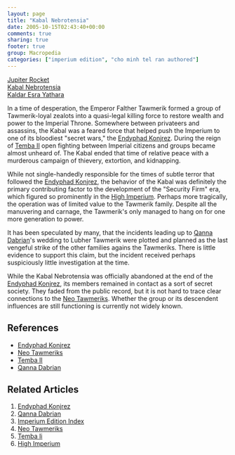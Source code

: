 ```yaml
---
layout: page
title: "Kabal Nebrotensia"
date: 2005-10-15T02:43:40+00:00
comments: true
sharing: true
footer: true
group: Macropedia
categories: ["imperium edition", "cho minh tel ran authored"]
---
```


<div class='row'>
	<div class='col-md-4'><a href='/macropedia/jupiter-rocket'>Jupiter Rocket</a></div>
	<div class='col-md-4'><a href='/macropedia/kabal-nebrotensia'>Kabal Nebrotensia</a></div>
	<div class='col-md-4'><a href='/macropedia/kaldar-esra-yathara'>Kaldar Esra Yathara</a></div>
</div>


In a time of desperation, the Emperor Falther Tawmerik formed a group of Tawmerik-loyal zealots into a quasi-legal killing force to restore wealth and power to the Imperial Throne. Somewhere between privateers and assassins, the Kabal was a feared force that helped push the Imperium to one of its bloodiest "secret wars," the [Endyphad Konjrez](/macropedia/endyphad-konjrez). During the reign of [Temba II](/macropedia/temba-two) open fighting between Imperial citizens and groups became almost unheard of. The Kabal ended that time of relative peace with a murderous campaign of thievery, extortion, and kidnapping.

While not single-handedly responsible for the times of subtle terror that followed the [Endyphad Konjrez](/macropedia/endyphad-konjrez), the behavior of the Kabal was definitely the primary contributing factor to the development of the "Security Firm" era, which figured so prominently in the [High Imperium](/macropedia/imperium-macropedia-timeline-high-imperium). Perhaps more tragically, the operation was of limited value to the Tawmerik family. Despite all the manuvering and carnage, the Tawmerik's only managed to hang on for one more generation to power.

It has been speculated by many, that the incidents leading up to [Qanna Dabrian](/macropedia/qanna-dabrian)'s wedding to Lubher Tawmerik were plotted and planned as the last vengeful strike of the other families agains the Tawmeriks. There is little evidence to support this claim, but the incident received perhaps suspiciously little investigation at the time.

While the Kabal Nebrotensia was officially abandoned at the end of the [Endyphad Konjrez](/macropedia/endyphad-konjrez), its members remained in contact as a sort of secret society. They faded from the public record, but it is not hard to trace clear connections to the [Neo Tawmeriks](/macropedia/neo-tawmeriks). Whether the group or its descendent influences are still functioning is currently not widely known.

## References
* [Endyphad Konjrez](/macropedia/endyphad-konjrez)
* [Neo Tawmeriks](/macropedia/neo-tawmeriks)
* [Temba II](/macropedia/temba-two)
* [Qanna Dabrian](/macropedia/qanna-dabrian)

## Related Articles

1. [Endyphad Konjrez](/macropedia/endyphad-konjrez)
2. [Qanna Dabrian](/macropedia/qanna-dabrian)
3. [Imperium Edition Index](/macropedia/imperium-edition-index)
4. [Neo Tawmeriks](/macropedia/neo-tawmeriks)
5. [Temba Ii](/macropedia/temba-two)
6. [High Imperium](/macropedia/imperium-macropedia-timeline-high-imperium)



 
